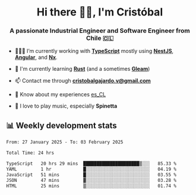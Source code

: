 <h1 align="center">Hi there ✌🏻, I'm Cristóbal</h1>
<h3 align="center">A passionate Industrial Engineer and Software Engineer from Chile 🇨🇱</h3>

- 🧑🏻‍💻 I’m currently working with **[TypeScript](https://www.typescriptlang.org)** mostly using **[NestJS](https://nestjs.com)**, **[Angular](https://angular.io)**, and **[Nx](https://nx.dev)**.

- 🌱 I'm currently learning **[Rust](https://www.rust-lang.org)** (and a sometimes **[Gleam](https://gleam.run/)**)

- 📫 Contact me through **cristobalgajardo.v@gmail.com**

- 📄 Know about my experiences [es_CL](https://bit.ly/cv-cristobal-gajardo)

- 🎸 I love to play music, especially **Spinetta**

## 📊 Weekly development stats

<!--START_SECTION:waka-->

```txt
From: 27 January 2025 - To: 03 February 2025

Total Time: 24 hrs

TypeScript   20 hrs 29 mins  █████████████████████▒░░░   85.33 %
YAML         1 hr            █░░░░░░░░░░░░░░░░░░░░░░░░   04.19 %
JavaScript   51 mins         █░░░░░░░░░░░░░░░░░░░░░░░░   03.55 %
JSON         47 mins         ▓░░░░░░░░░░░░░░░░░░░░░░░░   03.28 %
HTML         25 mins         ▒░░░░░░░░░░░░░░░░░░░░░░░░   01.74 %
```

<!--END_SECTION:waka-->
